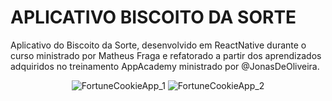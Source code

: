 # APLICATIVO BISCOITO DA SORTE
Aplicativo do Biscoito da Sorte, desenvolvido em ReactNative durante o curso ministrado por Matheus Fraga e refatorado a partir dos aprendizados adquiridos no treinamento AppAcademy ministrado por @JonasDeOliveira.
<div style="display: inline_block", align="center">

![FortuneCookieApp_1](https://user-images.githubusercontent.com/88387001/192501020-811d4ad5-666e-47de-9270-e52be8a6edca.JPG)
![FortuneCookieApp_2](https://user-images.githubusercontent.com/88387001/192501048-445fa12e-2704-4e6f-b288-9eab8d9ae69f.JPG)

</div>
